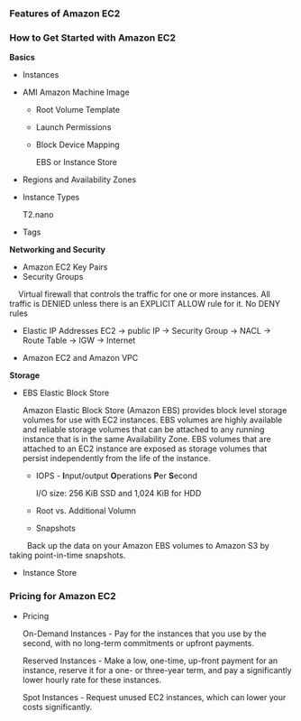 
### Features of Amazon EC2

### How to Get Started with Amazon EC2
**Basics**
 - Instances
 - AMI Amazon Machine Image
     - Root Volume Template
     - Launch Permissions
     - Block Device Mapping
     
          EBS or Instance Store
 - Regions and Availability Zones
 - Instance Types
 
     T2.nano
    
 - Tags
 
**Networking and Security**
 - Amazon EC2 Key Pairs
 - Security Groups
 
     Virtual firewall that controls the traffic for one or more instances.
     All traffic is DENIED unless there is an EXPLICIT ALLOW rule for it.
     No DENY rules
 - Elastic IP Addresses
     EC2 -> public IP -> Security Group -> NACL -> Route Table -> IGW -> Internet
     
 - Amazon EC2 and Amazon VPC
 
**Storage**
 - EBS Elastic Block Store
 
     Amazon Elastic Block Store (Amazon EBS) provides block level storage volumes for use with EC2 instances. EBS volumes are highly available and reliable storage volumes that can be attached to any running instance that is in the same Availability Zone. EBS volumes that are attached to an EC2 instance are exposed as storage volumes that persist independently from the life of the instance.
     - IOPS - **I**nput/output **O**perations **P**er **S**econd
     
         I/O size: 256 KiB SSD and 1,024 KiB for HDD 
     - Root vs. Additional Volumn
         
     - Snapshots 
     
             Back up the data on your Amazon EBS volumes to Amazon S3 by taking point-in-time snapshots. 
         
 - Instance Store

### Pricing for Amazon EC2
 - Pricing
     
     On-Demand Instances - Pay for the instances that you use by the second, with no long-term commitments or upfront payments.
     
     Reserved Instances - Make a low, one-time, up-front payment for an instance, reserve it for a one- or three-year term, and pay a significantly lower hourly rate for these instances.
     
     Spot Instances - Request unused EC2 instances, which can lower your costs significantly.
